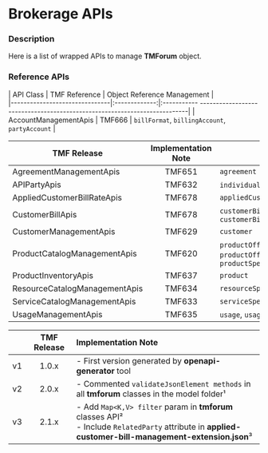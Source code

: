 # Brokerage APIs

### Description
Here is a list of wrapped APIs to manage **TMForum** object.


### Reference APIs

|            API Class          | TMF Reference |                      Object Reference Management                                     	|  
|-------------------------------|:-------------:|:----------- --------------------------------------------------------------------------|
| AccountManagementApis         |   TMF666      | `billFormat`, `billingAccount`, `partyAccount`                         	|



|  TMF Release |      Implementation Note       |                      |
|--------------|:------------------------------:|:--------------------------------------------------------------------------------------|
| AgreementManagementApis       |   TMF651      | `agreement`                                                                     	|
| APIPartyApis                  |   TMF632      | `individual`, `organization`                     			     	       		|
| AppliedCustomerBillRateApis   |   TMF678      | `appliedCustomerBillingRate`                                               	|
| CustomerBillApis              |   TMF678      | `customerBill`, `customerBillExtension`                  	            	|
| CustomerManagementApis        |   TMF629      | `customer`                                                     	       		    	|
| ProductCatalogManagementApis  |   TMF620      | `productOffering`, `productOfferingPrice`, `productSpecification`	|
| ProductInventoryApis          |   TMF637      | `product`																		 	|
| ResourceCatalogManagementApis |   TMF634      | `resourceSpecification`															|
| ServiceCatalogManagementApis  |   TMF633      | `serviceSpecification`													     	|
| UsageManagementApis           |   TMF635      | `usage`, `usageSpecification`	 										     	|

|    | TMF Release |      Implementation Note                                                                                                                                            |
|----|:-----------:|:--------------------------------------------------------------------------------------------------------------------------------------------------------------------|
| v1 |    1.0.x    | - First version generated by **openapi-generator** tool                                                                                                             |
| v2 |    2.0.x    | - Commented `validateJsonElement methods` in all **tmforum** classes in the model folder¹                                                                           |
| v3 |    2.1.x    | - Add `Map<K,V> filter` param in **tmforum** classes API²<br>- Include `RelatedParty` attribute in **applied-customer-bill-management-extension.json**³             |
